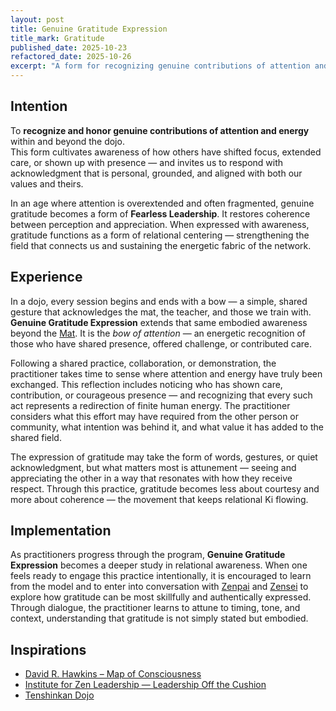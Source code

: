 ```yaml
---
layout: post
title: Genuine Gratitude Expression
title_mark: Gratitude
published_date: 2025-10-23
refactored_date: 2025-10-26
excerpt: "A form for recognizing genuine contributions of attention and energy — honoring mutual investment, resonance, and presence within and beyond the dojo."
---
```


## Intention

To **recognize and honor genuine contributions of attention and energy** within and beyond the dojo.  
This form cultivates awareness of how others have shifted focus, extended care, or shown up with presence — and invites us to respond with acknowledgment that is personal, grounded, and aligned with both our values and theirs.

In an age where attention is overextended and often fragmented, genuine gratitude becomes a form of **Fearless Leadership**. It restores coherence between perception and appreciation. When expressed with awareness, gratitude functions as a form of relational centering — strengthening the field that connects us and sustaining the energetic fabric of the network.

## Experience

In a dojo, every session begins and ends with a bow — a simple, shared gesture that acknowledges the mat, the teacher, and those we train with.  
**Genuine Gratitude Expression** extends that same embodied awareness beyond the [Mat](../mat/). It is the *bow of attention* — an energetic recognition of those who have shared presence, offered challenge, or contributed care.  

Following a shared practice, collaboration, or demonstration, the practitioner takes time to sense where attention and energy have truly been exchanged. This reflection includes noticing who has shown care, contribution, or courageous presence — and recognizing that every such act represents a redirection of finite human energy. The practitioner considers what this effort may have required from the other person or community, what intention was behind it, and what value it has added to the shared field.  

The expression of gratitude may take the form of words, gestures, or quiet acknowledgment, but what matters most is attunement — seeing and appreciating the other in a way that resonates with how they receive respect. Through this practice, gratitude becomes less about courtesy and more about coherence — the movement that keeps relational Ki flowing.

## Implementation

As practitioners progress through the program, **Genuine Gratitude Expression** becomes a deeper study in relational awareness. When one feels ready to engage this practice intentionally, it is encouraged to learn from the model and to enter into conversation with [Zenpai](../zenpai/) and [Zensei](../zensei/) to explore how gratitude can be most skillfully and authentically expressed. Through dialogue, the practitioner learns to attune to timing, tone, and context, understanding that gratitude is not simply stated but embodied.

## Inspirations

- [David R. Hawkins – Map of Consciousness](https://veritaspub.com/map-of-consciousness/)  
- [Institute for Zen Leadership — Leadership Off the Cushion](https://zenleader.global/)  
- [Tenshinkan Dojo](https://japaneseculturecenter.com/classes/aikido)
